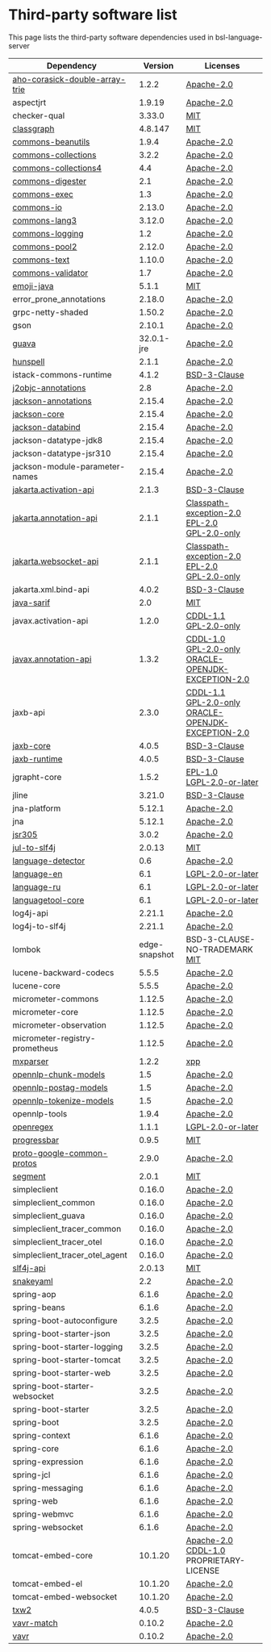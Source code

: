 # Third-party software list

This page lists the third-party software dependencies used in bsl-language-server

| Dependency                                                                                          | Version       | Licenses                                                                                                                                                                                                        |
|-----------------------------------------------------------------------------------------------------|---------------|-----------------------------------------------------------------------------------------------------------------------------------------------------------------------------------------------------------------|
| [aho-corasick-double-array-trie](https://github.com/hankcs/AhoCorasickDoubleArrayTrie)              | 1.2.2         | [Apache-2.0](http://www.apache.org/licenses/)                                                                                                                                                                   |
| aspectjrt                                                                                           | 1.9.19        | [Apache-2.0](http://www.apache.org/licenses/)                                                                                                                                                                   |
| checker-qual                                                                                        | 3.33.0        | [MIT](http://opensource.org/licenses/mit-license.php)                                                                                                                                                           |
| [classgraph](https://github.com/classgraph/classgraph)                                              | 4.8.147       | [MIT](http://opensource.org/licenses/mit-license.php)                                                                                                                                                           |
| [commons-beanutils](https://commons.apache.org/proper/commons-beanutils/)                           | 1.9.4         | [Apache-2.0](http://www.apache.org/licenses/)                                                                                                                                                                   |
| [commons-collections](http://commons.apache.org/collections/)                                       | 3.2.2         | [Apache-2.0](http://www.apache.org/licenses/)                                                                                                                                                                   |
| [commons-collections4](https://commons.apache.org/proper/commons-collections/)                      | 4.4           | [Apache-2.0](http://www.apache.org/licenses/)                                                                                                                                                                   |
| [commons-digester](http://commons.apache.org/digester/)                                             | 2.1           | [Apache-2.0](http://www.apache.org/licenses/)                                                                                                                                                                   |
| [commons-exec](http://commons.apache.org/proper/commons-exec/)                                      | 1.3           | [Apache-2.0](http://www.apache.org/licenses/)                                                                                                                                                                   |
| [commons-io](https://commons.apache.org/proper/commons-io/)                                         | 2.13.0        | [Apache-2.0](http://www.apache.org/licenses/)                                                                                                                                                                   |
| [commons-lang3](https://commons.apache.org/proper/commons-lang/)                                    | 3.12.0        | [Apache-2.0](http://www.apache.org/licenses/)                                                                                                                                                                   |
| [commons-logging](http://commons.apache.org/proper/commons-logging/)                                | 1.2           | [Apache-2.0](http://www.apache.org/licenses/)                                                                                                                                                                   |
| [commons-pool2](https://commons.apache.org/proper/commons-pool/)                                    | 2.12.0        | [Apache-2.0](http://www.apache.org/licenses/)                                                                                                                                                                   |
| [commons-text](https://commons.apache.org/proper/commons-text)                                      | 1.10.0        | [Apache-2.0](http://www.apache.org/licenses/)                                                                                                                                                                   |
| [commons-validator](http://commons.apache.org/proper/commons-validator/)                            | 1.7           | [Apache-2.0](http://www.apache.org/licenses/)                                                                                                                                                                   |
| [emoji-java](https://github.com/vdurmont/emoji-java)                                                | 5.1.1         | [MIT](http://opensource.org/licenses/mit-license.php)                                                                                                                                                           |
| error_prone_annotations                                                                             | 2.18.0        | [Apache-2.0](http://www.apache.org/licenses/)                                                                                                                                                                   |
| grpc-netty-shaded                                                                                   | 1.50.2        | [Apache-2.0](http://www.apache.org/licenses/)                                                                                                                                                                   |
| gson                                                                                                | 2.10.1        | [Apache-2.0](http://www.apache.org/licenses/)                                                                                                                                                                   |
| [guava](https://github.com/google/guava)                                                            | 32.0.1-jre    | [Apache-2.0](http://www.apache.org/licenses/)                                                                                                                                                                   |
| [hunspell](https://gitlab.com/dumonts/hunspell-java)                                                | 2.1.1         | [Apache-2.0](http://www.apache.org/licenses/)                                                                                                                                                                   |
| istack-commons-runtime                                                                              | 4.1.2         | [BSD-3-Clause](http://www.opensource.org/licenses/BSD-3-Clause)                                                                                                                                                 |
| [j2objc-annotations](https://github.com/google/j2objc/)                                             | 2.8           | [Apache-2.0](http://www.apache.org/licenses/)                                                                                                                                                                   |
| [jackson-annotations](https://github.com/FasterXML/jackson)                                         | 2.15.4        | [Apache-2.0](http://www.apache.org/licenses/)                                                                                                                                                                   |
| [jackson-core](https://github.com/FasterXML/jackson-core)                                           | 2.15.4        | [Apache-2.0](http://www.apache.org/licenses/)                                                                                                                                                                   |
| [jackson-databind](https://github.com/FasterXML/jackson)                                            | 2.15.4        | [Apache-2.0](http://www.apache.org/licenses/)                                                                                                                                                                   |
| jackson-datatype-jdk8                                                                               | 2.15.4        | [Apache-2.0](http://www.apache.org/licenses/)                                                                                                                                                                   |
| jackson-datatype-jsr310                                                                             | 2.15.4        | [Apache-2.0](http://www.apache.org/licenses/)                                                                                                                                                                   |
| jackson-module-parameter-names                                                                      | 2.15.4        | [Apache-2.0](http://www.apache.org/licenses/)                                                                                                                                                                   |
| [jakarta.activation-api](https://github.com/jakartaee/jaf-api)                                      | 2.1.3         | [BSD-3-Clause](http://www.opensource.org/licenses/BSD-3-Clause)                                                                                                                                                 |
| [jakarta.annotation-api](https://projects.eclipse.org/projects/ee4j.ca)                             | 2.1.1         | [Classpath-exception-2.0](http://www.gnu.org/software/classpath/) <br/> [EPL-2.0](https://www.eclipse.org/legal/epl-2.0/) <br/> [GPL-2.0-only](http://www.gnu.org/licenses/gpl-2.0.html)                        |
| [jakarta.websocket-api](https://projects.eclipse.org/projects/ee4j.websocket)                       | 2.1.1         | [Classpath-exception-2.0](http://www.gnu.org/software/classpath/) <br/> [EPL-2.0](https://www.eclipse.org/legal/epl-2.0/) <br/> [GPL-2.0-only](http://www.gnu.org/licenses/gpl-2.0.html)                        |
| jakarta.xml.bind-api                                                                                | 4.0.2         | [BSD-3-Clause](http://www.opensource.org/licenses/BSD-3-Clause)                                                                                                                                                 |
| [java-sarif](https://github.com/Contrast-Security-OSS/java-sarif)                                   | 2.0           | [MIT](http://opensource.org/licenses/mit-license.php)                                                                                                                                                           |
| javax.activation-api                                                                                | 1.2.0         | [CDDL-1.1](http://glassfish.java.net/public/CDDL+GPL_1_1.html) <br/> [GPL-2.0-only](http://www.gnu.org/licenses/gpl-2.0.html)                                                                                   |
| [javax.annotation-api](http://jcp.org/en/jsr/detail?id=250)                                         | 1.3.2         | [CDDL-1.0](http://www.sun.com/cddl/) <br/> [GPL-2.0-only](http://www.gnu.org/licenses/gpl-2.0.html) <br/> [ORACLE-OPENJDK-EXCEPTION-2.0](http://openjdk.java.net/legal/gplv2+ce.html)                           |
| jaxb-api                                                                                            | 2.3.0         | [CDDL-1.1](http://glassfish.java.net/public/CDDL+GPL_1_1.html) <br/> [GPL-2.0-only](http://www.gnu.org/licenses/gpl-2.0.html) <br/> [ORACLE-OPENJDK-EXCEPTION-2.0](http://openjdk.java.net/legal/gplv2+ce.html) |
| [jaxb-core](https://eclipse-ee4j.github.io/jaxb-ri/)                                                | 4.0.5         | [BSD-3-Clause](http://www.opensource.org/licenses/BSD-3-Clause)                                                                                                                                                 |
| [jaxb-runtime](https://eclipse-ee4j.github.io/jaxb-ri/)                                             | 4.0.5         | [BSD-3-Clause](http://www.opensource.org/licenses/BSD-3-Clause)                                                                                                                                                 |
| jgrapht-core                                                                                        | 1.5.2         | [EPL-1.0](http://www.eclipse.org/legal/epl-v10.html) <br/> [LGPL-2.0-or-later](http://www.gnu.org/licenses/old-licenses/lgpl-2.0.html)                                                                          |
| jline                                                                                               | 3.21.0        | [BSD-3-Clause](http://www.opensource.org/licenses/BSD-3-Clause)                                                                                                                                                 |
| jna-platform                                                                                        | 5.12.1        | [Apache-2.0](http://www.apache.org/licenses/)                                                                                                                                                                   |
| jna                                                                                                 | 5.12.1        | [Apache-2.0](http://www.apache.org/licenses/)                                                                                                                                                                   |
| [jsr305](http://findbugs.sourceforge.net/)                                                          | 3.0.2         | [Apache-2.0](http://www.apache.org/licenses/)                                                                                                                                                                   |
| [jul-to-slf4j](http://www.slf4j.org)                                                                | 2.0.13        | [MIT](http://opensource.org/licenses/mit-license.php)                                                                                                                                                           |
| [language-detector](https://github.com/optimaize/language-detector)                                 | 0.6           | [Apache-2.0](http://www.apache.org/licenses/)                                                                                                                                                                   |
| [language-en](https://www.languagetool.org)                                                         | 6.1           | [LGPL-2.0-or-later](http://www.gnu.org/licenses/old-licenses/lgpl-2.0.html)                                                                                                                                     |
| [language-ru](https://www.languagetool.org)                                                         | 6.1           | [LGPL-2.0-or-later](http://www.gnu.org/licenses/old-licenses/lgpl-2.0.html)                                                                                                                                     |
| [languagetool-core](https://www.languagetool.org)                                                   | 6.1           | [LGPL-2.0-or-later](http://www.gnu.org/licenses/old-licenses/lgpl-2.0.html)                                                                                                                                     |
| log4j-api                                                                                           | 2.21.1        | [Apache-2.0](http://www.apache.org/licenses/)                                                                                                                                                                   |
| log4j-to-slf4j                                                                                      | 2.21.1        | [Apache-2.0](http://www.apache.org/licenses/)                                                                                                                                                                   |
| lombok                                                                                              | edge-snapshot | BSD-3-CLAUSE-NO-TRADEMARK <br/> [MIT](http://opensource.org/licenses/mit-license.php)                                                                                                                           |
| lucene-backward-codecs                                                                              | 5.5.5         | [Apache-2.0](http://www.apache.org/licenses/)                                                                                                                                                                   |
| lucene-core                                                                                         | 5.5.5         | [Apache-2.0](http://www.apache.org/licenses/)                                                                                                                                                                   |
| micrometer-commons                                                                                  | 1.12.5        | [Apache-2.0](http://www.apache.org/licenses/)                                                                                                                                                                   |
| micrometer-core                                                                                     | 1.12.5        | [Apache-2.0](http://www.apache.org/licenses/)                                                                                                                                                                   |
| micrometer-observation                                                                              | 1.12.5        | [Apache-2.0](http://www.apache.org/licenses/)                                                                                                                                                                   |
| micrometer-registry-prometheus                                                                      | 1.12.5        | [Apache-2.0](http://www.apache.org/licenses/)                                                                                                                                                                   |
| [mxparser](http://x-stream.github.io/mxparser)                                                      | 1.2.2         | [xpp](http://www.extreme.indiana.edu/license.txt)                                                                                                                                                               |
| [opennlp-chunk-models](http://opennlp.apache.org)                                                   | 1.5           | [Apache-2.0](http://www.apache.org/licenses/)                                                                                                                                                                   |
| [opennlp-postag-models](http://opennlp.apache.org)                                                  | 1.5           | [Apache-2.0](http://www.apache.org/licenses/)                                                                                                                                                                   |
| [opennlp-tokenize-models](http://opennlp.apache.org)                                                | 1.5           | [Apache-2.0](http://www.apache.org/licenses/)                                                                                                                                                                   |
| opennlp-tools                                                                                       | 1.9.4         | [Apache-2.0](http://www.apache.org/licenses/)                                                                                                                                                                   |
| [openregex](http://knowitall.github.com/openregex/)                                                 | 1.1.1         | [LGPL-2.0-or-later](http://www.gnu.org/licenses/old-licenses/lgpl-2.0.html)                                                                                                                                     |
| [progressbar](http://github.com/ctongfei/progressbar)                                               | 0.9.5         | [MIT](http://opensource.org/licenses/mit-license.php)                                                                                                                                                           |
| [proto-google-common-protos](https://github.com/googleapis/java-iam/proto-google-common-protos)     | 2.9.0         | [Apache-2.0](http://www.apache.org/licenses/)                                                                                                                                                                   |
| [segment](https://github.com/loomchild/segment)                                                     | 2.0.1         | [MIT](http://opensource.org/licenses/mit-license.php)                                                                                                                                                           |
| simpleclient                                                                                        | 0.16.0        | [Apache-2.0](http://www.apache.org/licenses/)                                                                                                                                                                   |
| simpleclient_common                                                                                 | 0.16.0        | [Apache-2.0](http://www.apache.org/licenses/)                                                                                                                                                                   |
| simpleclient_guava                                                                                  | 0.16.0        | [Apache-2.0](http://www.apache.org/licenses/)                                                                                                                                                                   |
| simpleclient_tracer_common                                                                          | 0.16.0        | [Apache-2.0](http://www.apache.org/licenses/)                                                                                                                                                                   |
| simpleclient_tracer_otel                                                                            | 0.16.0        | [Apache-2.0](http://www.apache.org/licenses/)                                                                                                                                                                   |
| simpleclient_tracer_otel_agent                                                                      | 0.16.0        | [Apache-2.0](http://www.apache.org/licenses/)                                                                                                                                                                   |
| [slf4j-api](http://www.slf4j.org)                                                                   | 2.0.13        | [MIT](http://opensource.org/licenses/mit-license.php)                                                                                                                                                           |
| [snakeyaml](https://bitbucket.org/snakeyaml/snakeyaml)                                              | 2.2           | [Apache-2.0](http://www.apache.org/licenses/)                                                                                                                                                                   |
| spring-aop                                                                                          | 6.1.6         | [Apache-2.0](http://www.apache.org/licenses/)                                                                                                                                                                   |
| spring-beans                                                                                        | 6.1.6         | [Apache-2.0](http://www.apache.org/licenses/)                                                                                                                                                                   |
| spring-boot-autoconfigure                                                                           | 3.2.5         | [Apache-2.0](http://www.apache.org/licenses/)                                                                                                                                                                   |
| spring-boot-starter-json                                                                            | 3.2.5         | [Apache-2.0](http://www.apache.org/licenses/)                                                                                                                                                                   |
| spring-boot-starter-logging                                                                         | 3.2.5         | [Apache-2.0](http://www.apache.org/licenses/)                                                                                                                                                                   |
| spring-boot-starter-tomcat                                                                          | 3.2.5         | [Apache-2.0](http://www.apache.org/licenses/)                                                                                                                                                                   |
| spring-boot-starter-web                                                                             | 3.2.5         | [Apache-2.0](http://www.apache.org/licenses/)                                                                                                                                                                   |
| spring-boot-starter-websocket                                                                       | 3.2.5         | [Apache-2.0](http://www.apache.org/licenses/)                                                                                                                                                                   |
| spring-boot-starter                                                                                 | 3.2.5         | [Apache-2.0](http://www.apache.org/licenses/)                                                                                                                                                                   |
| spring-boot                                                                                         | 3.2.5         | [Apache-2.0](http://www.apache.org/licenses/)                                                                                                                                                                   |
| spring-context                                                                                      | 6.1.6         | [Apache-2.0](http://www.apache.org/licenses/)                                                                                                                                                                   |
| spring-core                                                                                         | 6.1.6         | [Apache-2.0](http://www.apache.org/licenses/)                                                                                                                                                                   |
| spring-expression                                                                                   | 6.1.6         | [Apache-2.0](http://www.apache.org/licenses/)                                                                                                                                                                   |
| spring-jcl                                                                                          | 6.1.6         | [Apache-2.0](http://www.apache.org/licenses/)                                                                                                                                                                   |
| spring-messaging                                                                                    | 6.1.6         | [Apache-2.0](http://www.apache.org/licenses/)                                                                                                                                                                   |
| spring-web                                                                                          | 6.1.6         | [Apache-2.0](http://www.apache.org/licenses/)                                                                                                                                                                   |
| spring-webmvc                                                                                       | 6.1.6         | [Apache-2.0](http://www.apache.org/licenses/)                                                                                                                                                                   |
| spring-websocket                                                                                    | 6.1.6         | [Apache-2.0](http://www.apache.org/licenses/)                                                                                                                                                                   |
| tomcat-embed-core                                                                                   | 10.1.20       | [Apache-2.0](http://www.apache.org/licenses/) <br/> [CDDL-1.0](http://www.sun.com/cddl/) <br/> PROPRIETARY-LICENSE                                                                                              |
| tomcat-embed-el                                                                                     | 10.1.20       | [Apache-2.0](http://www.apache.org/licenses/)                                                                                                                                                                   |
| tomcat-embed-websocket                                                                              | 10.1.20       | [Apache-2.0](http://www.apache.org/licenses/)                                                                                                                                                                   |
| [txw2](https://eclipse-ee4j.github.io/jaxb-ri/)                                                     | 4.0.5         | [BSD-3-Clause](http://www.opensource.org/licenses/BSD-3-Clause)                                                                                                                                                 |
| [vavr-match](http://vavr.io)                                                                        | 0.10.2        | [Apache-2.0](http://www.apache.org/licenses/)                                                                                                                                                                   |
| [vavr](http://vavr.io)                                                                              | 0.10.2        | [Apache-2.0](http://www.apache.org/licenses/)                                                                                                                                                                   |